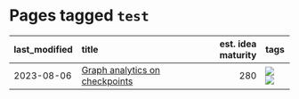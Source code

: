 # Pages tagged `test`

|last_modified|title|est. idea maturity|tags
|:---|:---|---:|:---|
|2023-08-06|[Graph analytics on checkpoints](../Graph_analytics_on_checkpoints.md)|280|[![](https://img.shields.io/badge/tag-from_issue-fe76cf)](../tags/from_issue.md) [![](https://img.shields.io/badge/tag-test-e127da)](../tags/test.md)|